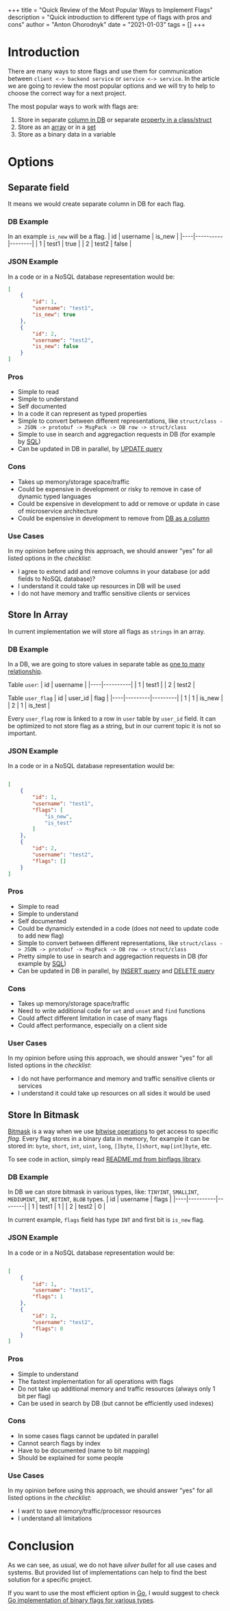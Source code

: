 +++
title = "Quick Review of the Most Popular Ways to Implement Flags"
description = "Quick introduction to different type of flags with pros and cons"
author = "Anton Ohorodnyk"
date = "2021-01-03"
tags = []
+++

# Introduction
There are many ways to store flags and use them for communication between `client <-> backend service` or `service <-> service`. In the article we are going to review the most popular options and we will try to help to choose the correct way for a next project.

The most popular ways to work with flags are:
1. Store in separate [column in DB](https://en.wikipedia.org/wiki/Column_(database)) or separate [property in a class/struct](https://en.wikipedia.org/wiki/Property_(programming))
1. Store as an [array](https://en.wikipedia.org/wiki/Array_data_structure) or in a [set](https://en.wikipedia.org/wiki/Set_(abstract_data_type))
1. Store as a binary data in a variable

# Options
## Separate field
It means we would create separate column in DB for each flag.

### DB Example
In an example `is_new` will be a flag.
| id | username | is_new |
|----|----------|--------|
| 1  | test1    | true   |
| 2  | test2    | false  |

### JSON Example
In a code or in a NoSQL database representation would be:
```json
[
	{
		"id": 1,
		"username": "test1",
		"is_new": true
	},
	{
		"id": 2,
		"username": "test2",
		"is_new": false
	}
]
```

### Pros
* Simple to read
* Simple to understand
* Self documented
* In a code it can represent as typed properties
* Simple to convert between different representations, like `struct/class -> JSON -> protobuf -> MsgPack -> DB row -> struct/class`
* Simple to use in search and aggregaction requests in DB (for example by [SQL](https://en.wikipedia.org/wiki/SQL))
* Can be updated in DB in parallel, by [UPDATE query](https://en.wikipedia.org/wiki/Update_(SQL))

### Cons
* Takes up memory/storage space/traffic
* Could be expensive in development or risky to remove in case of dynamic typed languages
* Could be expensive in development to add or remove or update in case of microservice architecture
* Could be expensive in development to remove from [DB as a column](https://en.wikipedia.org/wiki/Column_(database))

### Use Cases
In my opinion before using this approach, we should answer "yes" for all listed options in the *checklist*:
* I agree to extend add and remove columns in your database (or add fields to NoSQL database)?
* I understand it could take up resources in DB will be used
* I do not have memory and traffic sensitive clients or services

## Store In Array
In current implementation we will store all flags as `strings` in an array.

### DB Example
In a DB, we are going to store values in separate table as [one to many relationship](https://en.wikipedia.org/wiki/One-to-many_(data_model)).

Table `user`:
| id | username |
|----|----------|
| 1  | test1    |
| 2  | test2    |

Table `user_flag`
| id | user_id | flag    |
|----|---------|---------|
| 1  | 1       | is_new  |
| 2  | 1       | is_test |

Every `user_flag` row is linked to a row in `user` table by `user_id` field.
It can be optimized to not store flag as a string, but in our current topic it is not so important.

### JSON Example
In a code or in a NoSQL database representation would be:
```json

[
	{
		"id": 1,
		"username": "test1",
		"flags": [
			"is_new",
			"is_test"
		]
	},
	{
		"id": 2,
		"username": "test2",
		"flags": []
	}
]
```

### Pros
* Simple to read
* Simple to understand
* Self documented
* Could be dynamicly extended in a code (does not need to update code to add new flag)
* Simple to convert between different representations, like `struct/class -> JSON -> protobuf -> MsgPack -> DB row -> struct/class`
* Pretty simple to use in search and aggregaction requests in DB (for example by [SQL](https://en.wikipedia.org/wiki/SQL))
* Can be updated in DB in parallel, by [INSERT query](https://en.wikipedia.org/wiki/Insert_(SQL)) and [DELETE query](https://en.wikipedia.org/wiki/Delete_(SQL))

### Cons
* Takes up memory/storage space/traffic
* Need to write additional code for `set` and `unset` and `find` functions
* Could affect different limitation in case of many flags
* Could affect performance, especially on a client side

### User Cases
In my opinion before using this approach, we should answer "yes" for all listed options in the *checklist*:
* I do not have performance and memory and traffic sensitive clients or services
* I understand it could take up resources on all sides it would be used

## Store In Bitmask
[Bitmask](https://en.wikipedia.org/wiki/Mask_(computing)) is a way when we use [bitwise operations](https://en.wikipedia.org/wiki/Bitwise_operation) to get access to specific *flag*. Every flag stores in a binary data in memory, for example it can be stored in: `byte`, `short`, `int`, `uint`, `long`, `[]byte`, `[]short`, `map[int]byte`, etc.

To see code in action, simply read [README.md from binflags library](https://github.com/aohorodnyk/binflags/blob/main/README.md).

### DB Example
In DB we can store bitmask in various types, like: `TINYINT`, `SMALLINT`, `MEDIUMINT`, `INT`, `BITINT`, `BLOB` types.
| id | username | flags  |
|----|----------|--------|
| 1  | test1    | 1      |
| 2  | test2    | 0      |

In current example, `flags` field has type `INT` and first bit is `is_new` flag.

### JSON Example
In a code or in a NoSQL database representation would be:
```json

[
	{
		"id": 1,
		"username": "test1",
		"flags": 1
	},
	{
		"id": 2,
		"username": "test2",
		"flags": 0
	}
]
```

### Pros
* Simple to understand
* The fastest implementation for all operations with flags
* Do not take up additional memory and traffic resources (always only 1 bit per flag)
* Can be used in search by DB (but cannot be efficiently used indexes)

### Cons
* In some cases flags cannot be updated in parallel
* Cannot search flags by index
* Have to be documented (name to bit mapping)
* Should be explained for some people

### Use Cases
In my opinion before using this approach, we should answer "yes" for all listed options in the *checklist*:
* I want to save memory/traffic/processor resources
* I understand all limitations

# Conclusion
As we can see, as usual, we do not have *silver bullet* for all use cases and systems. But provided list of implementations can help to find the best solution for a specific project.

If you want to use the most efficient option in [Go](https://golang.org), I would suggest to check [Go implementation of binary flags for various types](https://github.com/aohorodnyk/binflags).
